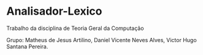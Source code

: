 # Analisador-Lexico
Trabalho da disciplina de Teoria Geral da Computação  

Grupo: Matheus de Jesus Artilino,  Daniel Vicente Neves Alves,  Victor Hugo Santana Pereira.
